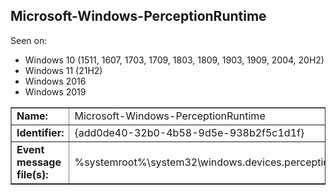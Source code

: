 ## Microsoft-Windows-PerceptionRuntime

Seen on:
* Windows 10 (1511, 1607, 1703, 1709, 1803, 1809, 1903, 1909, 2004, 20H2)
* Windows 11 (21H2)
* Windows 2016
* Windows 2019

<table border="1" class="docutils">
  <tbody>
    <tr>
      <td><b>Name:</b></td>
      <td>Microsoft-Windows-PerceptionRuntime</td>
    </tr>
    <tr>
      <td><b>Identifier:</b></td>
      <td>{add0de40-32b0-4b58-9d5e-938b2f5c1d1f}</td>
    </tr>
    <tr>
      <td><b>Event message file(s):</b></td>
      <td>%systemroot%\system32\windows.devices.perception.dll</td>
    </tr>
  </tbody>
</table>

&nbsp;


